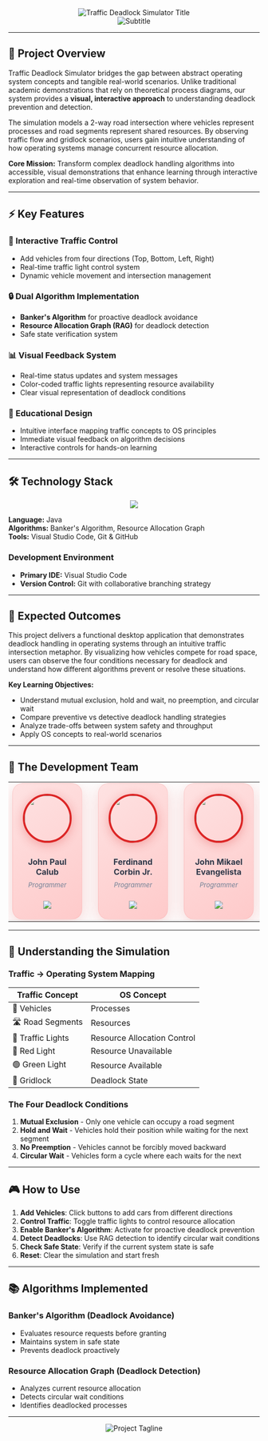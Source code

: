 <div align="center"> 
  <img src="https://readme-typing-svg.herokuapp.com?font=Fira+Code&weight=700&size=40&duration=1&pause=99999&color=DC2626&center=true&vCenter=true&width=800&lines=Traffic+Deadlock+Simulator" alt="Traffic Deadlock Simulator Title" />
</div>

<div align="center">
  <img src="https://readme-typing-svg.herokuapp.com?font=Inter&weight=400&size=20&duration=1&pause=99999&color=9FB1D6&center=true&vCenter=true&width=800&lines=Simulation+of+Deadlock+Handling+Algorithms" alt="Subtitle" />
</div>

---

## 🎯 Project Overview

Traffic Deadlock Simulator bridges the gap between abstract operating system concepts and tangible real-world scenarios. Unlike traditional academic demonstrations that rely on theoretical process diagrams, our system provides a **visual, interactive approach** to understanding deadlock prevention and detection.

The simulation models a 2-way road intersection where vehicles represent processes and road segments represent shared resources. By observing traffic flow and gridlock scenarios, users gain intuitive understanding of how operating systems manage concurrent resource allocation.

**Core Mission:** Transform complex deadlock handling algorithms into accessible, visual demonstrations that enhance learning through interactive exploration and real-time observation of system behavior.

---

## ⚡ Key Features

### 🚗 Interactive Traffic Control
- Add vehicles from four directions (Top, Bottom, Left, Right)
- Real-time traffic light control system
- Dynamic vehicle movement and intersection management

### 🔒 Dual Algorithm Implementation
- **Banker's Algorithm** for proactive deadlock avoidance
- **Resource Allocation Graph (RAG)** for deadlock detection
- Safe state verification system

### 📊 Visual Feedback System
- Real-time status updates and system messages
- Color-coded traffic lights representing resource availability
- Clear visual representation of deadlock conditions

### 🎨 Educational Design
- Intuitive interface mapping traffic concepts to OS principles
- Immediate visual feedback on algorithm decisions
- Interactive controls for hands-on learning

---

## 🛠️ Technology Stack

<div align="center">
  <img src="https://skillicons.dev/icons?i=java,github,vscode" />
</div>

**Language:** Java  
**Algorithms:** Banker's Algorithm, Resource Allocation Graph  
**Tools:** Visual Studio Code, Git & GitHub

### Development Environment
- **Primary IDE:** Visual Studio Code
- **Version Control:** Git with collaborative branching strategy

---

## 🎯 Expected Outcomes

This project delivers a functional desktop application that demonstrates deadlock handling in operating systems through an intuitive traffic intersection metaphor. By visualizing how vehicles compete for road space, users can observe the four conditions necessary for deadlock and understand how different algorithms prevent or resolve these situations.

**Key Learning Objectives:**
- Understand mutual exclusion, hold and wait, no preemption, and circular wait
- Compare preventive vs detective deadlock handling strategies
- Analyze trade-offs between system safety and throughput
- Apply OS concepts to real-world scenarios

---

## 🚀 The Development Team

<div align="center">

<table>
<tr>
<td align="center" width="160">
<div style="background: linear-gradient(145deg, #fee2e2, #fecaca); padding: 20px; border-radius: 20px; box-shadow: 0 8px 32px rgba(220, 38, 38, 0.2); border: 1px solid rgba(220, 38, 38, 0.1);">
<a href="https://github.com/chocu-u">
<img src="https://avatars.dicebear.com/api/avataaars/johnpaul.svg" width="90" style="border-radius: 50%; border: 4px solid #DC2626; box-shadow: 0 4px 20px rgba(220, 38, 38, 0.3); transition: transform 0.3s ease;"/>
</a>
<br/><br/>
<h3 style="margin: 8px 0; color: #2d3748; font-size: 16px;">John Paul Calub</h3>
<p style="margin: 4px 0; color: #718096; font-style: italic; font-size: 13px;">Programmer</p>
<br/>
<a href="https://github.com/chocu-u">
<img src="https://img.shields.io/badge/GitHub-DC2626?style=for-the-badge&logo=github&logoColor=white&labelColor=991b1b"/>
</a>
</div>
</td>
<td width="20"></td>
<td align="center" width="160">
<div style="background: linear-gradient(145deg, #fee2e2, #fecaca); padding: 20px; border-radius: 20px; box-shadow: 0 8px 32px rgba(220, 38, 38, 0.2); border: 1px solid rgba(220, 38, 38, 0.1);">
<a href="https://github.com/perdsssssss">
<img src="https://avatars.dicebear.com/api/avataaars/ferdinand.svg" width="90" style="border-radius: 50%; border: 4px solid #DC2626; box-shadow: 0 4px 20px rgba(220, 38, 38, 0.3); transition: transform 0.3s ease;"/>
</a>
<br/><br/>
<h3 style="margin: 8px 0; color: #2d3748; font-size: 16px;">Ferdinand Corbin Jr.</h3>
<p style="margin: 4px 0; color: #718096; font-style: italic; font-size: 13px;">Programmer</p>
<br/>
<a href="https://github.com/perdsssssss">
<img src="https://img.shields.io/badge/GitHub-DC2626?style=for-the-badge&logo=github&logoColor=white&labelColor=991b1b"/>
</a>
</div>
</td>
<td width="20"></td>
<td align="center" width="160">
<div style="background: linear-gradient(145deg, #fee2e2, #fecaca); padding: 20px; border-radius: 20px; box-shadow: 0 8px 32px rgba(220, 38, 38, 0.2); border: 1px solid rgba(220, 38, 38, 0.1);">
<a href="https://github.com/Kyojurouu">
<img src="https://avatars.dicebear.com/api/avataaars/johnmikael.svg" width="90" style="border-radius: 50%; border: 4px solid #DC2626; box-shadow: 0 4px 20px rgba(220, 38, 38, 0.3); transition: transform 0.3s ease;"/>
</a>
<br/><br/>
<h3 style="margin: 8px 0; color: #2d3748; font-size: 16px;">John Mikael Evangelista</h3>
<p style="margin: 4px 0; color: #718096; font-style: italic; font-size: 13px;">Programmer</p>
<br/>
<a href="https://github.com/Kyojurouu">
<img src="https://img.shields.io/badge/GitHub-DC2626?style=for-the-badge&logo=github&logoColor=white&labelColor=991b1b"/>
</a>
</div>
</td>
<td width="20"></td>
<td align="center" width="160">
<div style="background: linear-gradient(145deg, #fee2e2, #fecaca); padding: 20px; border-radius: 20px; box-shadow: 0 8px 32px rgba(220, 38, 38, 0.2); border: 1px solid rgba(220, 38, 38, 0.1);">
<a href="https://github.com/Hyakkki">
<img src="https://avatars.dicebear.com/api/avataaars/tristan.svg" width="90" style="border-radius: 50%; border: 4px solid #DC2626; box-shadow: 0 4px 20px rgba(220, 38, 38, 0.3); transition: transform 0.3s ease;"/>
</a>
<br/><br/>
<h3 style="margin: 8px 0; color: #2d3748; font-size: 16px;">Tristan Jay Sevilla</h3>
<p style="margin: 4px 0; color: #718096; font-style: italic; font-size: 13px;">Documenter</p>
<br/>
<a href="https://github.com/Hyakkki">
<img src="https://img.shields.io/badge/GitHub-DC2626?style=for-the-badge&logo=github&logoColor=white&labelColor=991b1b"/>
</a>
</div>
</td>
<td width="20"></td>
<td align="center" width="160">
<div style="background: linear-gradient(145deg, #fee2e2, #fecaca); padding: 20px; border-radius: 20px; box-shadow: 0 8px 32px rgba(220, 38, 38, 0.2); border: 1px solid rgba(220, 38, 38, 0.1);">
<a href="https://github.com/avicsl">
<img src="https://avatars.dicebear.com/api/avataaars/alvhin.svg" width="90" style="border-radius: 50%; border: 4px solid #DC2626; box-shadow: 0 4px 20px rgba(220, 38, 38, 0.3); transition: transform 0.3s ease;"/>
</a>
<br/><br/>
<h3 style="margin: 8px 0; color: #2d3748; font-size: 16px;">Alvhin Solo</h3>
<p style="margin: 4px 0; color: #718096; font-style: italic; font-size: 13px;">Documenter</p>
<br/>
<a href="https://github.com/avicsl">
<img src="https://img.shields.io/badge/GitHub-DC2626?style=for-the-badge&logo=github&logoColor=white&labelColor=991b1b"/>
</a>
</div>
</td>
</tr>
</table>

</div>

---

## 📖 Understanding the Simulation

### Traffic → Operating System Mapping

| Traffic Concept | OS Concept |
|----------------|------------|
| 🚗 Vehicles | Processes |
| 🛣️ Road Segments | Resources |
| 🚦 Traffic Lights | Resource Allocation Control |
| 🔴 Red Light | Resource Unavailable |
| 🟢 Green Light | Resource Available |
| 🚧 Gridlock | Deadlock State |

### The Four Deadlock Conditions

1. **Mutual Exclusion** - Only one vehicle can occupy a road segment
2. **Hold and Wait** - Vehicles hold their position while waiting for the next segment
3. **No Preemption** - Vehicles cannot be forcibly moved backward
4. **Circular Wait** - Vehicles form a cycle where each waits for the next

---

## 🎮 How to Use

1. **Add Vehicles**: Click buttons to add cars from different directions
2. **Control Traffic**: Toggle traffic lights to control resource allocation
3. **Enable Banker's Algorithm**: Activate for proactive deadlock prevention
4. **Detect Deadlocks**: Use RAG detection to identify circular wait conditions
5. **Check Safe State**: Verify if the current system state is safe
6. **Reset**: Clear the simulation and start fresh

---

## 📚 Algorithms Implemented

### Banker's Algorithm (Deadlock Avoidance)
- Evaluates resource requests before granting
- Maintains system in safe state
- Prevents deadlock proactively

### Resource Allocation Graph (Deadlock Detection)
- Analyzes current resource allocation
- Detects circular wait conditions
- Identifies deadlocked processes

---
<div align="center">
  <img src="https://readme-typing-svg.herokuapp.com?font=Fira+Code&weight=600&size=22&duration=1&pause=99999&color=DC2626&center=true&vCenter=true&width=900&lines=Prevention+is+Safer+Than+Detection%2C+But+Both+Keep+Systems+Moving" alt="Project Tagline" />
</div>
